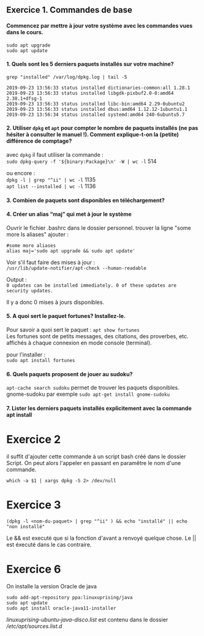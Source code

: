 ## Exercice 1. Commandes de base 

#### Commencez par mettre à jour votre système avec les commandes vues dans le cours. 

`sudo apt upgrade` <br>
`sudo apt update`


#### 1. Quels sont les 5 derniers paquets installés sur votre machine? 

`grep "installed" /var/log/dpkg.log | tail -5`

```
2019-09-23 13:56:33 status installed dictionaries-common:all 1.28.1
2019-09-23 13:56:33 status installed libgdk-pixbuf2.0-0:amd64 2.38.1+dfsg-1
2019-09-23 13:56:33 status installed libc-bin:amd64 2.29-0ubuntu2
2019-09-23 13:56:33 status installed dbus:amd64 1.12.12-1ubuntu1.1
2019-09-23 13:56:34 status installed systemd:amd64 240-6ubuntu5.7
```

#### 2. Utiliser `dpkg` et `apt` pour compter le nombre de paquets installés (ne pas hésiter à consulter le manuel !). Comment explique-t-on la (petite) différence de comptage?

avec `dpkg` il faut utiliser la commande : <br>
`sudo dpkg-query -f '${binary:Package}\n' -W | wc -l` 514

ou encore : <br>
`dpkg -l | grep "^ii" | wc -l` 1135 <br>
`apt list --installed | wc -l` 1136

#### 3. Combien de paquets sont disponibles en téléchargement? 



#### 4. Créer un alias “maj” qui met à jour le système

Ouvrir le fichier .bashrc dans le dossier personnel. trouver la ligne "some more ls aliases" ajouter : 
```
#some more aliases
alias maj='sudo apt upgrade && sudo apt update'
```

Voir s'il faut faire des mises à jour : <br>
`/usr/lib/update-notifier/apt-check --human-readable`

Output :<br>
`0 updates can be installed immediately.
0 of these updates are security updates.`

Il y a donc 0 mises à jours disponibles.

#### 5. A quoi sert le paquet fortunes? Installez-le. 

Pour savoir a quoi sert le paquet :
`apt show fortunes`<br>
Les fortunes sont de petits messages, des citations, des proverbes, etc. affichés à chaque connexion en mode console (terminal).

pour l'installer : <br>
`sudo apt install fortunes`

#### 6. Quels paquets proposent de jouer au sudoku? 

`apt-cache search sudoku` permet de trouver les paquets disponibles. <br>
gnome-sudoku par exemple
`sudo apt-get install gnome-sudoku`

#### 7. Lister les derniers paquets installés explicitement avec la commande apt install


# Exercice 2

il suffit d'ajouter cette commande à un script bash créé dans le dossier Script. On peut alors l'appeler en passant en paramêtre le nom d'une commande. <br>

`which -a $1 | xargs dpkg -S 2> /dev/null`

# Exercice 3

`(dpkg -l <nom-du-paquet> | grep "^ii" ) && echo "installé" || echo "non installé"`

Le && est executé que si la fonction d'avant a renvoyé quelque chose. Le || est éxecuté dans le cas contraire.

# Exercice 6

On installe la version Oracle de java
```
sudo add-apt-repository ppa:linuxuprising/java
sudo apt update
sudo apt install oracle-java11-installer
```

_linuxuprising-ubuntu-java-disco.list_ est contenu dans le dossier _/etc/apt/sources.list.d_
